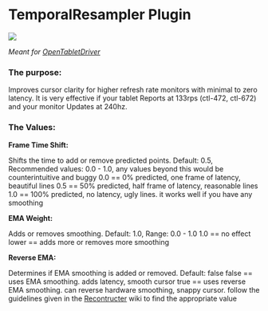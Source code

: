 # TemporalResampler Plugin

[![](https://img.shields.io/github/downloads/shmkle/TemporalResampler/total.svg)](https://github.com/shmkle/TemporalResampler/releases/latest)

*Meant for [OpenTabletDriver](https://github.com/OpenTabletDriver/OpenTabletDriver)*


### The purpose:
Improves cursor clarity for higher refresh rate monitors with minimal to zero latency. It is very effective if your tablet Reports at 133rps (ctl-472, ctl-672) and your monitor Updates at 240hz.

### The Values:

**Frame Time Shift:**

Shifts the time to add or remove predicted points. Default: 0.5, Recommended values: 0.0 - 1.0, any values beyond this would be counterintuitive and buggy
0.0 == 0% predicted, one frame of latency, beautiful lines
0.5 == 50% predicted, half frame of latency, reasonable lines
1.0 == 100% predicted, no latency, ugly lines. it works well if you have any smoothing

    
**EMA Weight:** 

Adds or removes smoothing. Default: 1.0, Range: 0.0 - 1.0
1.0 == no effect
lower == adds more or removes more smoothing

    
**Reverse EMA:** 

Determines if EMA smoothing is added or removed. Default: false
false == uses EMA smoothing. adds latency, smooth cursor
true == uses reverse EMA smoothing. can reverse hardware smoothing, snappy cursor. follow the guidelines given in the [Recontructer](https://github.com/X9VoiD/VoiDPlugins/wiki/Reconstructor) wiki to find the appropriate value
